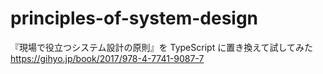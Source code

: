 # principles-of-system-design

『現場で役立つシステム設計の原則』を TypeScript に置き換えて試してみた
https://gihyo.jp/book/2017/978-4-7741-9087-7
